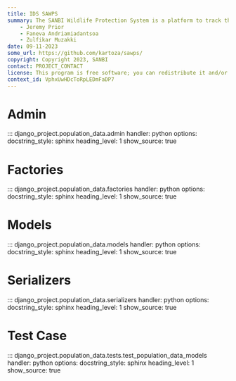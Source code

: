 ```yaml
---
title: IDS SAWPS
summary: The SANBI Wildlife Protection System is a platform to track the population levels of endangered wildlife.
    - Jeremy Prior
    - Faneva Andriamiadantsoa
    - Zulfikar Muzakki
date: 09-11-2023
some_url: https://github.com/kartoza/sawps/
copyright: Copyright 2023, SANBI
contact: PROJECT_CONTACT
license: This program is free software; you can redistribute it and/or modify it under the terms of the GNU Affero General Public License as published by the Free Software Foundation; either version 3 of the License, or (at your option) any later version.
context_id: VphxUwHDcToRpLEDmFaDP7
---
```


# Admin

::: django_project.population_data.admin
    handler: python
    options:
        docstring_style: sphinx
        heading_level: 1
        show_source: true


# Factories

::: django_project.population_data.factories
    handler: python
    options:
        docstring_style: sphinx
        heading_level: 1
        show_source: true

# Models

::: django_project.population_data.models
    handler: python
    options:
        docstring_style: sphinx
        heading_level: 1
        show_source: true


# Serializers

::: django_project.population_data.serializers
    handler: python
    options:
        docstring_style: sphinx
        heading_level: 1
        show_source: true


# Test Case

::: django_project.population_data.tests.test_population_data_models
    handler: python
    options:
        docstring_style: sphinx
        heading_level: 1
        show_source: true

